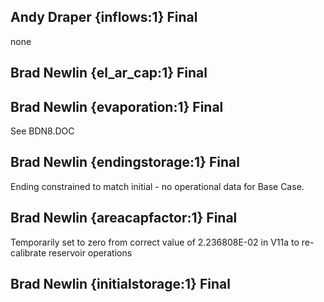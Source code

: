 ## Andy Draper {inflows:1} Final
none

## Brad Newlin {el_ar_cap:1} Final


## Brad Newlin {evaporation:1} Final
See BDN8.DOC

## Brad Newlin {endingstorage:1} Final
Ending constrained to match initial - no operational data for Base Case.

## Brad Newlin {areacapfactor:1} Final
Temporarily set to zero from correct value of 2.236808E-02 in V11a to re-calibrate reservoir operations

## Brad Newlin {initialstorage:1} Final

